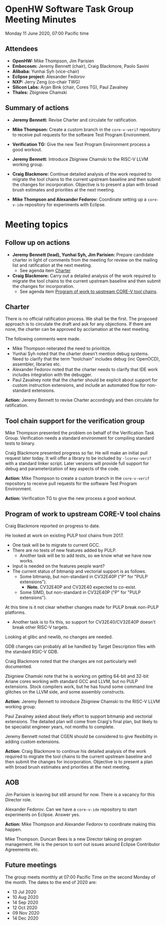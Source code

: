 # OpenHW Software Task Group Meeting Minutes

Monday 11 June 2020, 07:00 Pacific time

## Attendees

- **OpenHW:** Mike Thompson, Jim Parisien
- **Embecosm:** Jeremy Bennett (chair), Craig Blackmore, Paolo Savini
- **Alibaba:** Yunhai Syh (vice-chair)
- **Eclipse project:** Alexander Fedorov
- **NXP:** Jerry Zeng (co-chair TWG)
- **Silicon Labs:** Arjan Bink (chair, Cores TG), Paul Zavalney
- **Thales:** Zbigniew Chamski

## Summary of actions

- **Jeremy Bennett:** Revise Charter and circulate for ratification.

- **Mike Thompson:** Create a custom branch in the `core-v-verif` repository to receive pull requests for the software Test Program Environment.

- **Verification TG:** Give the new Test Program Environment process a good workout.

- **Jeremy Bennett:** Introduce Zbigniew Chamski to the RISC-V LLVM working group.

- **Craig Blackmore:** Continue detailed analysis of the work required to migrate the tool chains to the current upstream baseline and then submit the changes for incorporation. Objective is to present a plan with broad brush estimates and priorities at the next meeting.

- **Mike Thompson and Alexander Fedorov:** Coordinate setting up a `core-v-ide` repository for experiments with Eclipse.

# Meeting topics

## Follow up on actions

- **Jeremy Bennett (lead), Yunhai Syh, Jim Parisien:** Prepare candidate charter in light of comments from the meeting for review on the mailing list and ratification at the next meeting.
  - See agenda item [Charter](#charter)
- **Craig Blackmore:** Carry out a detailed analysis of the work required to migrate the tool chains to the current upstream baseline and then submit the changes for incorporation.
  - See agenda item [Program of work to upstream CORE-V tool chains](#program-of-work-to-upstream-core-v-tool-chains).

## Charter

There is no official ratification process. We shall be the first. The proposed approach is to circulate the draft and ask for any objections. If there are none, the charter can be approved by acclamation at the next meeting.

The following comments were made.

- Mike Thompson reiterated the need to prioritize.
- Yunhai Syh noted that the charter doesn't mention debug systems. Need to clarify that the term "toolchain" includes debug (inc OpenOCD), assembler, libraries etc.
- Alexander Fedorov noted that the charter needs to clarify that IDE work includes integration with the debugger.
- Paul Zavalney note that the charter should be explicit about support for custom instruction extensions, and include an automated flow for non-standard extensions.

**Action:** Jeremy Bennett to revise Charter accordingly and then circulate
for ratification.

## Tool chain support for the verification group

Mike Thompson presented the problem on behalf of the Verification Task Group.  Verification needs a standard environment for compiling standard tests to binary.

Craig Blackmore presented progress so far.  He will make an initial pull request later today. It will offer a library to be included by `-lcorev-verif` with a standard linker script.  Later versions will provide full support for debug and parameterization of key aspects of the code.

**Action:** Mike Thompson to create a custom branch in the `core-v-verif` repository to receive pull requests for the software Test Program Environment.

**Action:** Verification TG to give the new process a good workout.

## Program of work to upstream CORE-V tool chains

Craig Blackmore reported on progress to date.

He looked at work on existing PULP tool chains from 2017.
- One task will be to migrate to current GCC.
- There are no tests of new features added by PULP.
  - Another task will be to add tests, so we know what we have now works.
- Input is needed on the features people want?
- The current status of bitmanip and vectorial support is as follows.
  - Some bitmanip, but non-standard in CV32E40P ("P" for "PULP extensions").
    - **Note.** CV32E40P and CV32E40 expected to co-exist.
  - Some SIMD, but non-standard in CV32E40P ("P" for "PULP extensions").

At this time is it not clear whether changes made for PULP break non-PULP platforms.
- Another task is to fix this, so support for CV32E40/CV32E40P doesn't break other RISC-V targets.

Looking at glibc and newlib, no changes are needed.

GDB changes can probably all be handled by Target Description files with the standard RSIC-V GDB.

Craig Blackmore noted that the changes are not particularly well documented.

Zbigniew Chamski note that he is working on getting 64-bit and 32-bit Ariane cores working with standard GCC and LLVM, but no PULP extensions.  Stock compilers work, but he has found some command line glitches on the LLVM side, and some assembly constructs.

**Action:** Jeremy Bennett to introduce Zbigniew Chamski to the RISC-V LLVM working group.

Paul Zavalney asked about likely effort to support bitmanip and vectorial extensions. The detailed plan will come from Craig's final plan, but likely to be specialist engineer years, not months to complete.

Jeremy Bennett noted that CGEN should be considered to give flexibility in adding custom extensions.

**Action:** Craig Blackmore to continue his detailed analysis of the work required to migrate the tool chains to the current upstream baseline and then submit the changes for incorporation. Objective is to present a plan with broad brush estimates and priorities at the next meeting.

## AOB

Jim Parisien is leaving but still around for now. There is a vacancy for this Director role.

Alexander Fedorov. Can we have a `core-v-ide` repository to start experiments on Eclipse. Answer yes.

**Action:** Mike Thompson and Alexander Fedorov to coordinate making this happen.

Mike Thompson.  Duncan Bees is a new Director taking on program management. He is the person to sort out issues around Eclipse Contributor Agreements etc.

## Future meetings

The group meets monthly at 07:00 Pacific Time on the second Monday of the month.  The dates to the end of 2020 are:

- 13 Jul 2020
- 10 Aug 2020
- 14 Sep 2020
- 12 Oct 2020
- 09 Nov 2020
- 14 Dec 2020
